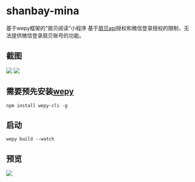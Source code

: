 # shanbay-mina
基于wepy框架的“扇贝阅读”小程序
基于[扇贝api](https://www.shanbay.com/help/developer/api_v1/)授权和微信登录授权的限制，无法提供微信登录扇贝账号的功能。
## 截图
![](http://y.photo.qq.com/img?s=4mIJzIznb&l=y.jpg)
![](http://y.photo.qq.com/img?s=pDbx5Kxbq&l=y.jpg)
## 需要预先安装[wepy](https://github.com/Tencent/wepy)
```npm install wepy-cli -g```

## 启动
```wepy build --watch```
## 预览
![](http://y.photo.qq.com/img?s=SFC5LvWJW&l=y.jpg)
